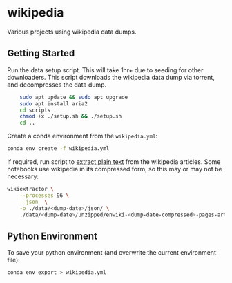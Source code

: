 # wikipedia

Various projects using wikipedia data dumps.

## Getting Started

Run the data setup script. This will take 1hr+ due to seeding for other downloaders. This
script downloads the wikipedia data dump via torrent, and decompresses the data dump.

```bash
    sudo apt update && sudo apt upgrade
    sudo apt install aria2
    cd scripts
    chmod +x ./setup.sh && ./setup.sh
    cd ..
```

Create a conda environment from the `wikipedia.yml`:

```bash
conda env create -f wikipedia.yml
```

If required, run script to [extract plain text](https://github.com/attardi/wikiextractor) from the wikipedia articles. 
Some notebooks use wikipedia in its compressed form, so this may or may not be necessary:

```bash
wikiextractor \
    --processes 96 \
    --json  \
    -o ./data/<dump-date>/json/ \
    ./data/<dump-date>/unzipped/enwiki-<dump-date-compressed>-pages-articles-multistream.xml 
```

## Python Environment

To save your python environment (and overwrite the current environment file):

```bash
conda env export > wikipedia.yml
```